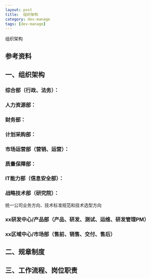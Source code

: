 ```yaml
---
layout: post
title:  组织架构
category: dev-manage
tags: [dev-manage]
---
```


组织架构

## 参考资料

## 一、组织架构

### 综合部（行政、法务）：

### 人力资源部：

### 财务部：

### 计划采购部：

### 市场运营部（营销、运营）：

### 质量保障部：

### IT能力部（信息安全部）：

### 战略技术部（研究院）：
统一公司业务方向、技术标准规范和技术选型方向

### xx研发中心/产品部（产品、研发、测试、运维、研发管理PM）

### xx区域中心/市场部（售前、销售、交付、售后）

## 二、规章制度

## 三、工作流程、岗位职责
